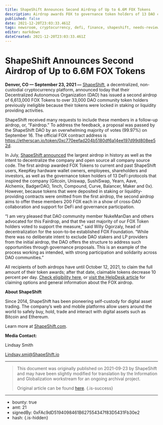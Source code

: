 ```yaml
---
title: ShapeShift Announces Second Airdrop of Up to 6.6M FOX Tokens
description: Airdrop awards FOX to governance token holders of 13 DAO communities who were previously ineligible
published: false
date: 2021-12-20T23:03:33.461Z
tags: newsroom, cryptocurrency, defi, finance, shapeshift, needs-review
editor: markdown
dateCreated: 2021-12-20T23:03:33.461Z
---
```


# ShapeShift Announces Second Airdrop of Up to 6.6M FOX Tokens

**Denver, CO — September 23, 2021 —** [ShapeShift](https://shapeshift.com/), a decentralized, non-custodial cryptocurrency platform, announced today that their Decentralized Autonomous Organization (DAO) has issued a second airdrop of 6,613,000 FOX Tokens to over 33,000 DAO community token holders previously ineligible because their tokens were locked in staking or liquidity providing activities. <br/>

ShapeShift received many requests to include these members in a follow-up airdrop, or, “Fairdrop.” To address the feedback, a proposal was passed by the ShapeShift DAO by an overwhelming majority of votes (99.97%) on September 16. The official FOX contract address is <https://etherscan.io/token/0xc770eefad204b5180df6a14ee197d99d808ee52d>.<br/>

In July, [ShapeShift announced](https://shapeshift.com/shapeshift-decentralize-airdrop) the largest airdrop in history as well as the intent to decentralize the company and open source all company source code. The first airdrop awarded FOX Tokens to current and past ShapeShift users, KeepKey hardware wallet owners, employees, shareholders and investors, as well as the governance token holders of 13 DeFi protocols that inspired the company (Gitcoin, Uniswap, SushiSwap, Yearn, Aave, Alchemix, BadgerDAO, 1inch, Compound, Curve, Balancer, Maker and 0x). However, because tokens that were deposited in staking or liquidity-providing contracts were omitted from the first airdrop, the second airdrop aims to offer these members 200 FOX each in a show of cross-DAO collaboration and support for DeFi and governance participation.<br/>

“I am very pleased that DAO community member NukeManDan and others advocated for this Fairdrop, and that the vast majority of our FOX Token holders voted to support the measure,” said Willy Ogorzaly, head of decentralization for the soon-to-be established FOX Foundation. “While there was no deliberate intent to exclude DAO stakers and LP providers from the initial airdrop, the DAO offers the structure to address such opportunities through governance proposals. This is an example of the process working as intended, with strong participation and solidarity across DAO communities.”<br/>

All recipients of both airdrops have until October 12, 2021, to claim the full amount of their token awards; after that date, claimable tokens decrease 10 percent per day. [Check eligibility here](https://fox.shapeshift.com/airdrop), or [visit the HelpDesk article](https://shapeshift.zendesk.com/hc/en-us/articles/4403645992077-FOX-Airdrop-How-it-Works) for claiming options and general information about the FOX airdrop. <br/>

**About ShapeShift**

Since 2014, ShapeShift has been pioneering self-custody for digital asset trading. The company’s web and mobile platforms allow users around the world to safely buy, hold, trade and interact with digital assets such as Bitcoin and Ethereum.<br/>

Learn more at [ShapeShift.com](https://shapeshift.com/).<br/>

**Media Contact:**

Lindsay Smith 

[Lindsay.smi@ShapeShift.io](mailto:Lindsay.smi@ShapeShift.io)<br/>

---

> This document was originally published on 2021-09-23 by ShapeShift and may have been slightly modified for translation by the Information and Globalization workstream for an ongoing archival project.
>
> Original article can be found [here](https://shapeshift.com/newsroom/shapeshift-announces-second-airdrop-of-up-to-6-6m-fox-tokens).
{.is-success}

---

- bounty: true
- amt: 21
- signedBy: 0xFAc9dD5194098461B627554347f83D5431Fb30e2
- hash: 
{.is-hidden}